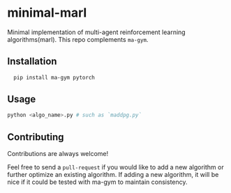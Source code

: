 # minimal-marl
Minimal implementation of multi-agent reinforcement learning algorithms(marl). This repo complements `ma-gym`.

## Installation
```bash 
  pip install ma-gym pytorch
```

## Usage
```bash
python <algo_name>.py # such as `maddpg.py`
```

## Contributing
Contributions are always welcome! 

Feel free to send a `pull-request` if you
would like to add a new algorithm or further optimize an existing algorithm.
If adding a new algorithm, it will be nice if it could be tested with ma-gym to maintain consistency.